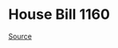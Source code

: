 # House Bill 1160

[Source](http://lawfilesext.leg.wa.gov/biennium/2023-24/Pdf/Bills/House%20Bills/1160.pdf)
